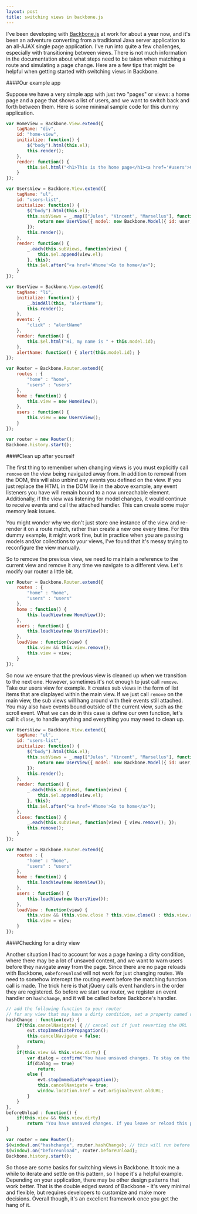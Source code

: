 ```yaml
---
layout: post
title: switching views in backbone.js
---
```


I've been developing with [Backbone.js](http://documentcloud.github.io/backbone) at work for about a year now, and it's been an adventure converting from a traditional Java server application to an all-AJAX single page application. I've run into quite a few challenges, especially with transitioning between views. There is not much information in the documentation about what steps need to be taken when matching a route and simulating a page change. Here are a few tips that might be helpful when getting started with switching views in Backbone.

<!--break-->

####Our example app

Suppose we have a very simple app with just two "pages" or views: a home page and a page that shows a list of users, and we want to switch back and forth between them. Here is some minimal sample code for this dummy application.

```js
var HomeView = Backbone.View.extend({
	tagName: "div",
	id: "home-view",
	initialize: function() {
		$("body").html(this.el);
		this.render();
	},
	render: function() {
		this.$el.html("<h1>This is the home page</h1><a href='#users'>Go to users</a>");
	}
});

var UsersView = Backbone.View.extend({
	tagName: "ul",
	id: "users-list",
	initialize: function() {
		$("body").html(this.el);
		this.subViews = _.map(["Jules", "Vincent", "Marsellus"], function(user) { 
			return new UserView({ model: new Backbone.Model({ id: user, name: user }) });
		});
		this.render();
	},
	render: function() {
		_.each(this.subViews, function(view) {
			this.$el.append(view.el);
		}, this);
		this.$el.after("<a href='#home'>Go to home</a>");
	}
});

var UserView = Backbone.View.extend({
	tagName: "li",
	initialize: function() {
		_.bindAll(this, "alertName");
		this.render();
	},
	events: {
		"click" : "alertName"
	},
	render: function() {
		this.$el.html("Hi, my name is " + this.model.id);
	},
	alertName: function() { alert(this.model.id); }
});

var Router = Backbone.Router.extend({
	routes : {
		"home" : "home",
		"users" : "users"
	},
	home : function() {
		this.view = new HomeView();
	},
	users : function() {
		this.view = new UsersView();
	}
});

var router = new Router();
Backbone.history.start();
```
	
####Clean up after yourself

The first thing to remember when changing views is you must explicitly call `remove` on the view being navigated away from. In addition to removal from the DOM, this will also unbind any events you defined on the view. If you just replace the HTML in the DOM like in the above example, any event listeners you have will remain bound to a now unreachable element. Additionally, if the view was listening for model changes, it would continue to receive events and call the attached handler. This can create some major memory leak issues.

You might wonder why we don't just store one instance of the view and re-render it on a route match, rather than create a new one every time. For this dummy example, it might work fine, but in practice when you are passing models and/or collections to your views, I've found that it's messy trying to reconfigure the view manually.

So to remove the previous view, we need to maintain a reference to the current view and remove it any time we navigate to a different view. Let's modify our router a little bit.

```js
var Router = Backbone.Router.extend({
	routes : {
		"home" : "home",
		"users" : "users"
	},
	home : function() {
		this.loadView(new HomeView());
	},
	users : function() {
		this.loadView(new UsersView());
	},
	loadView : function(view) {
		this.view && this.view.remove();
		this.view = view;
	}
});
```

So now we ensure that the previous view is cleaned up when we transition to the next one. However, sometimes it's not enough to just call `remove`. Take our users view for example. It creates sub views in the form of list items that are displayed within the main view. If we just call `remove` on the main view, the sub views will hang around with their events still attached. You may also have events bound outside of the current view, such as the scroll event. What we can do in this case is define our own function, let's call it `close`, to handle anything and everything you may need to clean up.

```js
var UsersView = Backbone.View.extend({
	tagName: "ul",
	id: "users-list",
	initialize: function() {
		$("body").html(this.el);
		this.subViews = _.map(["Jules", "Vincent", "Marsellus"], function(user) { 
			return new UserView({ model: new Backbone.Model({ id: user, name: user }) });
		});
		this.render();
	},
	render: function() {
		_.each(this.subViews, function(view) {
			this.$el.append(view.el);
		}, this);
		this.$el.after("<a href='#home'>Go to home</a>");
	},
	close: function() {
		_.each(this.subViews, function(view) { view.remove(); });
		this.remove();
	}
});

var Router = Backbone.Router.extend({
	routes : {
		"home" : "home",
		"users" : "users"
	},
	home : function() {
		this.loadView(new HomeView());
	},
	users : function() {
		this.loadView(new UsersView());
	},
	loadView : function(view) {
		this.view && (this.view.close ? this.view.close() : this.view.remove());
		this.view = view;
	}
});
```

####Checking for a dirty view

Another situation I had to account for was a page having a dirty condition, where there may be a lot of unsaved content, and we want to warn users before they navigate away from the page. Since there are no page reloads with Backbone, `onbeforeunload` will not work for just changing routes. We need to somehow intercept the routing event before the matching function call is made. The trick here is that jQuery calls event handlers in the order they are registered. So before we start our router, we register an event handler on `hashchange`, and it will be called before Backbone's handler.

```js
// add the following function to your router
// for any view that may have a dirty condition, set a property named dirty to true, and if the user navigates away, a confirmation dialog will show
hashChange : function(evt) {
	if(this.cancelNavigate) { // cancel out if just reverting the URL
		evt.stopImmediatePropagation();
		this.cancelNavigate = false;
		return;
	}
	if(this.view && this.view.dirty) {
		var dialog = confirm("You have unsaved changes. To stay on the page, press cancel. To discard changes and leave the page, press OK");
		if(dialog == true)
			return;
		else {
			evt.stopImmediatePropagation();
			this.cancelNavigate = true;
			window.location.href = evt.originalEvent.oldURL;
		}
	}
},
beforeUnload : function() {
	if(this.view && this.view.dirty)
		return "You have unsaved changes. If you leave or reload this page, your changes will be lost.";
}

var router = new Router();
$(window).on("hashchange", router.hashChange); // this will run before backbone's route handler
$(window).on("beforeunload", router.beforeUnload);
Backbone.history.start();
```

So those are some basics for switching views in Backbone. It took me a while to iterate and settle on this pattern, so I hope it's a helpful example. Depending on your application, there may be other design patterns that work better. That is the double edged sword of Backbone - it's very minimal and flexible, but requires developers to customize and make more decisions. Overall though, it's an excellent framework once you get the hang of it.

